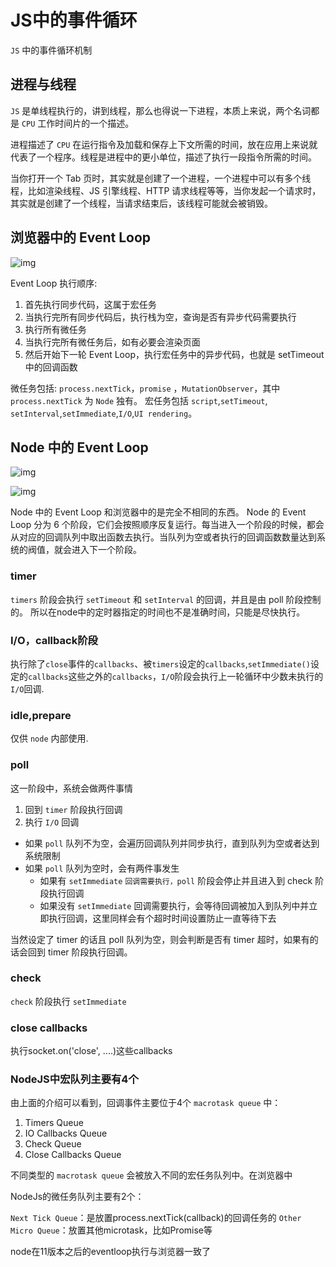 # JS中的事件循环

`JS` 中的事件循环机制

## 进程与线程

`JS` 是单线程执行的，讲到线程，那么也得说一下进程，本质上来说，两个名词都是 `CPU` 工作时间片的一个描述。

进程描述了 `CPU` 在运行指令及加载和保存上下文所需的时间，放在应用上来说就代表了一个程序。线程是进程中的更小单位，描述了执行一段指令所需的时间。

当你打开一个 Tab 页时，其实就是创建了一个进程，一个进程中可以有多个线程，比如渲染线程、JS 引擎线程、HTTP 请求线程等等，当你发起一个请求时，其实就是创建了一个线程，当请求结束后，该线程可能就会被销毁。

## 浏览器中的 Event Loop

![img](https://gitee.com/PENG_YUE/myImg/raw/master/uPic/Lgi6hI.png)

Event Loop 执行顺序:

1. 首先执行同步代码，这属于宏任务
2. 当执行完所有同步代码后，执行栈为空，查询是否有异步代码需要执行
3. 执行所有微任务
4. 当执行完所有微任务后，如有必要会渲染页面
5. 然后开始下一轮 Event Loop，执行宏任务中的异步代码，也就是 setTimeout 中的回调函数

微任务包括: `process.nextTick`，`promise` ，`MutationObserver`，其中 `process.nextTick` 为 `Node` 独有。
宏任务包括 `script`,`setTimeout`, `setInterval`,`setImmediate`,`I/O`,`UI rendering`。

## Node 中的 Event Loop

![img](https://gitee.com/PENG_YUE/myImg/raw/master/uPic/OIprvT.png)

![img](https://gitee.com/PENG_YUE/myImg/raw/master/uPic/yeag8u.png)

Node 中的 Event Loop 和浏览器中的是完全不相同的东西。
Node 的 Event Loop 分为 6 个阶段，它们会按照顺序反复运行。每当进入一个阶段的时候，都会从对应的回调队列中取出函数去执行。当队列为空或者执行的回调函数数量达到系统的阀值，就会进入下一个阶段。

### timer

`timers` 阶段会执行 `setTimeout` 和 `setInterval` 的回调，并且是由 poll 阶段控制的。
所以在node中的定时器指定的时间也不是准确时间，只能是尽快执行。

### I/O，callback阶段

执行除了`close`事件的`callbacks`、被`timers`设定的`callbacks`,`setImmediate()`设定的`callbacks`这些之外的`callbacks`，`I/O`阶段会执行上一轮循环中少数未执行的`I/O`回调.

### idle,prepare

仅供 `node` 内部使用.

### poll

这一阶段中，系统会做两件事情

1. 回到 `timer` 阶段执行回调
2. 执行 `I/O` 回调

- 如果 `poll` 队列不为空，会遍历回调队列并同步执行，直到队列为空或者达到系统限制
- 如果 `poll` 队列为空时，会有两件事发生
  - 如果有 `setImmediate` `回调需要执行，poll` 阶段会停止并且进入到 check 阶段执行回调
  - 如果没有 `setImmediate` 回调需要执行，会等待回调被加入到队列中并立即执行回调，这里同样会有个超时时间设置防止一直等待下去

当然设定了 timer 的话且 poll 队列为空，则会判断是否有 timer 超时，如果有的话会回到 timer 阶段执行回调。

### check

`check` 阶段执行 `setImmediate`

### close callbacks

执行socket.on('close', ....)这些callbacks

### NodeJS中宏队列主要有4个

由上面的介绍可以看到，回调事件主要位于4个 `macrotask queue` 中：

1. Timers Queue
2. IO Callbacks Queue
3. Check Queue
4. Close Callbacks Queue

不同类型的 `macrotask queue` 会被放入不同的宏任务队列中。在浏览器中

NodeJs的微任务队列主要有2个：

`Next Tick Queue`：是放置process.nextTick(callback)的回调任务的
`Other Micro Queue`：放置其他microtask，比如Promise等

node在11版本之后的eventloop执行与浏览器一致了
